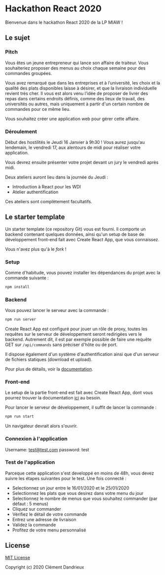 # Hackathon React 2020

Bienvenue dans le hackathon React 2020 de la LP MIAW !

## Le sujet

### Pitch

Vous êtes un jeune entrepreneur qui lance son affaire de traiteur. Vous souhaiteriez proposer des menus au choix chaque semaine pour des commandes groupées.

Vous avez remarqué que dans les entreprises et à l’université, les choix et la qualité des plats disponibles laisse à désirer, et que la livraison individuelle revient très cher. 
Il vous est alors venu l’idée de proposer de livrer des repas dans certains endroits définis, comme des lieux de travail, des universités ou autres, mais uniquement à partir d'un certain nombre de commandes pour ce même lieu.

Vous souhaitez créer une application web pour gérer cette affaire.

### Déroulement

Début des hostilités le Jeudi 16 Janvier à 9h30 !
Vous aurez jusqu'au lendemain, le vendredi 17, aux alentours de midi pour réaliser votre application.

Vous devrez ensuite présenter votre projet devant un jury le vendredi après midi.

Deux ateliers auront lieu dans la journée du Jeudi :
* Introduction à React pour les WDI
* Atelier authentification

Ces ateliers sont complètement facultatifs.

## Le starter template

Un starter template (ce repository Git) vous est fourni. Il comporte un backend contenant quelques données, ainsi qu'un setup de base de développement front-end fait avec Create React App, que vous connaissez.

Vous n'avez plus qu'à le *fork* !

### Setup

Comme d'habitude, vous pouvez installer les dépendances du projet avec la commande suivante :

```bash
npm install
```

### Backend

Vous pouvez lancer le serveur avec la commande :

```bash
npm run server
```

Create React App est configuré pour jouer un rôle de proxy, toutes les requêtes sur le serveur de développement seront redirigées vers le backend.
Autrement dit, il est par exemple possible de faire une requête GET sur `/api/commands` sans préciser d'hôte ou de port.

Il dispose également d'un système d'authentification ainsi que d'un serveur de fichiers statiques (download et upload).

Pour plus de détails, voir la [documentation](./docs/README.md).


### Front-end

Le setup de la partie front-end est fait avec Create React App, dont vous pourrez trouver la documentation [ici](https://create-react-app.dev/docs/getting-started) au besoin.

Pour lancer le serveur de développement, il suffit de lancer la commande :

```bash
npm run start
```

Un navigateur devrait alors s'ouvrir.

### Connexion à l'application

Username: test@test.com
password: test

### Test de l'application

Parceque cette application s'est developpé en moins de 48h, vous devez suivre les étapes suivantes pour le test. Une fois connecté :

- Selectionnez un jour entre le 16/01/2020 et le 25/01/2020
- Selectionnez les plats que vous desirez dans votre menu du jour
- Selectionnez le nombre de menus que vous souhaitez commander (par défaut : 5 menus)
- Cliquez sur commander
- Vérifiez le détail de votre commande
- Entrez une adresse de livraison
- Validez la commande
- Profitez de votre menu personnalisé

## License

[MIT License](LICENSE)

Copyright (c) 2020 Clément Dandrieux

